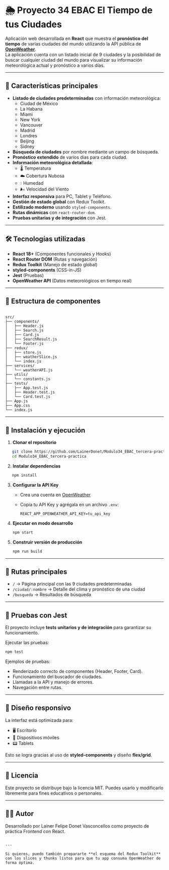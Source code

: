 

# 🌦️ Proyecto 34 EBAC El Tiempo de tus Ciudades

Aplicación web desarrollada en **React** que muestra el **pronóstico del tiempo** de varias ciudades del mundo utilizando la API pública de **[OpenWeather](https://home.openweathermap.org/)**.  
La aplicación cuenta con un listado inicial de 9 ciudades y la posibilidad de buscar cualquier ciudad del mundo para visualizar su información meteorológica actual y pronóstico a varios días.

---

## 📌 Características principales

- **Listado de ciudades predeterminadas** con información meteorológica:
  - Ciudad de México
  - La Habana
  - Miami
  - New York
  - Vancouver
  - Madrid
  - Londres
  - Beijing
  - Sidney
- **Búsqueda de ciudades** por nombre mediante un campo de búsqueda.
- **Pronóstico extendido** de varios días para cada ciudad.
- **Información meteorológica detallada**:
  - 🌡️ Temperatura
  - ☁️ Cobertura Nubosa
  - 💧 Humedad
  - 🌬️ Velocidad del Viento
- **Interfaz responsiva** para PC, Tablet y Teléfono.
- **Gestión de estado global** con Redux Toolkit.
- **Estilizado moderno** usando `styled-components`.
- **Rutas dinámicas** con `react-router-dom`.
- **Pruebas unitarias y de integración** con Jest.

---

## 🛠️ Tecnologías utilizadas

- **React 18+** (Componentes funcionales y Hooks)
- **React Router DOM** (Rutas y navegación)
- **Redux Toolkit** (Manejo de estado global)
- **styled-components** (CSS-in-JS)
- **Jest** (Pruebas)
- **OpenWeather API** (Datos meteorológicos en tiempo real)

---

## 📂 Estructura de componentes

```

src/
├── components/
│   ├── Header.js
│   ├── Search.js
│   ├── Card.js
│   ├── SearchResult.js
│   └── Footer.js
├── redux/
│   ├── store.js
│   ├── weatherSlice.js
│   └── index.js
├── services/
│   └── weatherAPI.js
├── utils/
│   └── constants.js
├── tests/
│   ├── App.test.js
│   ├── Header.test.js
│   └── Card.test.js
├── App.js
├── App.css
└── index.js

````
---

## 🚀 Instalación y ejecución

1. **Clonar el repositorio**  
```bash
   git clone https://github.com/LainerDonet/Modulo34_EBAC_tercera-practica
   cd Modulo34_EBAC_tercera-practica
````

2. **Instalar dependencias**

```bash
   npm install
```

3. **Configurar la API Key**

   * Crea una cuenta en [OpenWeather](https://home.openweathermap.org/)
   * Copia tu API Key y agrégala en un archivo `.env`:

     ```
     REACT_APP_OPENWEATHER_API_KEY=tu_api_key
     ```

4. **Ejecutar en modo desarrollo**

   ```bash
   npm start
   ```

5. **Construir versión de producción**

   ```bash
   npm run build
   ```

---

## 🔀 Rutas principales

* `/` → Página principal con las 9 ciudades predeterminadas
* `/ciudad/:nombre` → Detalle del clima y pronóstico de una ciudad
* `/busqueda` → Resultados de búsqueda

---

## 🧪 Pruebas con Jest

El proyecto incluye **tests unitarios y de integración** para garantizar su funcionamiento.

Ejecutar las pruebas:

```bash
npm test
```

Ejemplos de pruebas:

* Renderizado correcto de componentes (Header, Footer, Card).
* Funcionamiento del buscador de ciudades.
* Llamadas a la API y manejo de errores.
* Navegación entre rutas.

---

## 📱 Diseño responsivo

La interfaz está optimizada para:

* 🖥️ Escritorio
* 📱 Dispositivos móviles
* 📟 Tablets

Esto se logra gracias al uso de **styled-components** y diseño **flex/grid**.

---

## 📜 Licencia

Este proyecto se distribuye bajo la licencia MIT.
Puedes usarlo y modificarlo libremente para fines educativos o personales.

---

## 👨‍💻 Autor

Desarrollado por Lainer Felipe Donet Vasconcellos como proyecto de práctica Frontend con React.

```

---

Si quieres, puedo también prepararte **el esquema del Redux Toolkit** con los slices y thunks listos para que tu app consuma OpenWeather de forma óptima.
```
